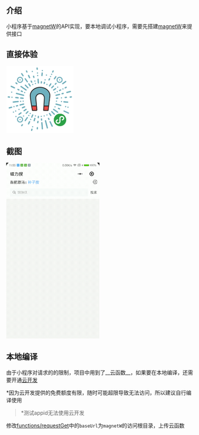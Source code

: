 ## 介绍
小程序基于[magnetW](https://github.com/dengyuhan/magnetW)的API实现，要本地调试小程序，需要先搭建[magnetW](https://github.com/dengyuhan/magnetW)来提供接口


## 直接体验
<img src="screenshots/mini.jpg" width="180"/>

## 截图
<img src="screenshots/1.gif" width="250"/>

## 本地编译
由于小程序对请求的的限制，项目中用到了__云函数__，如果要在本地编译，还需要开通[云开发](https://developers.weixin.qq.com/miniprogram/dev/wxcloud/basis/getting-started.html)  

*因为云开发提供的免费额度有限，随时可能超限导致无法访问，所以建议自行编译使用

>*测试appid无法使用云开发

修改[functions/requestGet](functions/requestGet/index.js)中的`baseUrl`为`magnetW`的访问根目录，上传云函数
